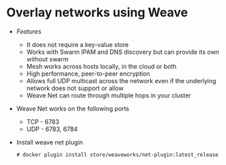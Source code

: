 # Overlay networks using Weave

- *Features*
	- It does not require a key-value store
	- Works with Swarm IPAM and DNS discovery but can provide its own without swarm
	- Mesh works across hosts locally, in the cloud or both
	- High performance, peer-to-peer encryption
	- Allows full UDP multicast across the network even if the underlying network does not support or allow
	- Weave Net can route through multiple hops in your cluster

- Weave Net works on the following ports
	- TCP - 6783
	- UDP - 6783, 6784

- Install weave net plugin

	```
	# docker plugin install store/weaveworks/net-plugin:latest_release
	```

	